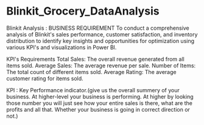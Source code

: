 # Blinkit_Grocery_DataAnalysis
Blinkit Analysis :
BUSINESS REQUIREMENT 
To conduct a comprehensive analysis of Blinkit's sales performance, customer satisfaction, and inventory distribution to identify key insights and opportunities for optimization using various KPl's and visualizations in Power Bl. 

KPl's Requirements 
Total Sales: The overall revenue generated from all items sold. 
Average Sales: The average revenue per sale. 
Number of Items: The total count of different items sold. 
Average Rating: The average customer rating for items sold. 

KPI : Key Performance indicator.(give us the overall summery of your business. At higher-level your business is performing. At higher by looking those number you will just see how your entire sales is there, what are the profits and all that. Whether your business is going in correct direction or not.)
